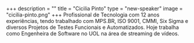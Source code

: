 +++
description = ""
title = "Cicilia Pinto"
type = "new-speaker"
image = "cicilia-pinto.png"
+++
Profissional de Tecnologia com 12 anos experiências, tendo trabalhado com MPS.BR, ISO 9001, CMMI, Six Sigma e diversos Projetos de Testes Funcionais e Automatizados. Hoje trabalha como Engenheira de Software no UOL na área de streaming de vídeos.